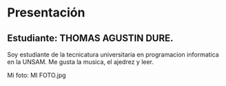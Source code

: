 # Presentación

## Estudiante: THOMAS AGUSTIN DURE.

Soy estudiante de la tecnicatura universitaria en programacion informatica en la UNSAM. Me gusta la musica, el ajedrez y leer.


Mi foto: 
MI FOTO.jpg
